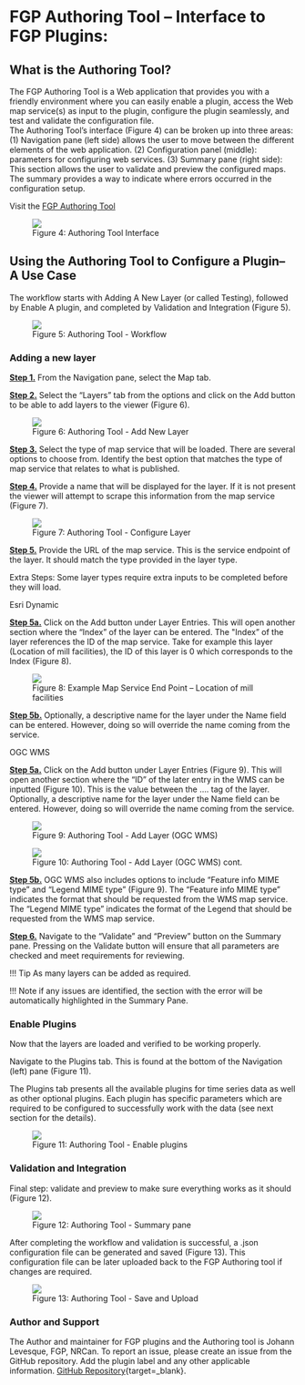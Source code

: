 # FGP Authoring Tool – Interface to FGP Plugins:
## What is the Authoring Tool?

The FGP Authoring Tool is a Web application that provides you with a friendly environment where you can easily enable a plugin, access the Web map service(s) as input to the plugin, configure the plugin seamlessly, and test and validate the configuration file.    
The Authoring Tool’s interface (Figure 4) can be broken up into three areas:
(1) Navigation pane (left side) allows the user to move between the different elements of the web application. 
(2) Configuration panel (middle): parameters for configuring web services. 
(3) Summary pane (right side):  This section allows the user to validate and preview the configured maps. The summary provides a way to indicate where errors occurred in the configuration setup.

Visit the [FGP Authoring Tool](https://viewer-visualiseur.services.geo.ca/fgpv-vpgf/author-auteur/index-fr.html)


<figure>
  <img src="../assets/en/fgpauthor/fig1.png"/>
  <figcaption>Figure 4: Authoring Tool Interface</figcaption>
</figure>

## Using the Authoring Tool to Configure a Plugin– A Use Case

The workflow starts with Adding A New Layer (or called Testing), followed by Enable A plugin, and completed by Validation and Integration (Figure 5).

<figure>
  <img src="../assets/en/fgpauthor/fig2.png"/>
  <figcaption>Figure 5: Authoring Tool - Workflow</figcaption>
</figure>

### Adding a new layer

**<u>Step 1.</u>** From the <emp>Navigation</emp> pane, select the <emp>Map tab</emp>.

**<u>Step 2.</u>** Select the <emp>“Layers”</emp> tab from the options and click on the <emp>Add</emp> button to be able to add layers to the viewer (Figure 6).

<figure>
  <img src="../assets/en/fgpauthor/fig3.png"/>
  <figcaption>Figure 6: Authoring Tool - Add New Layer</figcaption>
</figure>

**<u>Step 3.</u>** Select the <emp>type</emp> of map service that will be loaded. There are several options to choose from. Identify the best option that matches the type of map service that relates to what is published.

**<u>Step 4.</u>** Provide a <emp>name</emp> that will be displayed for the layer. If it is not present the viewer will attempt to scrape this information from the map service (Figure 7).

<figure>
  <img src="../assets/en/fgpauthor/fig4.png"/>
  <figcaption>Figure 7: Authoring Tool - Configure Layer</figcaption>
</figure>

**<u>Step 5.</u>** Provide the <emp>URL</emp> of the map service. This is the service endpoint of the layer. It should match the type provided in the layer type.

Extra Steps: Some layer types require extra inputs to be completed before they will load.

<emp>Esri Dynamic</emp>

**<u>Step 5a.</u>** Click on the <emp>Add</emp> button under <emp>Layer Entries</emp>. This will open another section where the <emp>“Index”</emp> of the layer can be entered. The <emp>"Index”</emp> of the layer references the ID of the map service. Take for example this layer (Location of mill facilities), the ID of this layer is <emp>0</emp> which corresponds to the <emp>Index</emp> (Figure 8).

<figure>
  <img src="../assets/en/fgpauthor/fig5.png"/>
  <figcaption>Figure 8: Example Map Service End Point – Location of mill facilities</figcaption>
</figure>

**<u>Step 5b.</u>** Optionally, a descriptive name for the layer under the <emp>Name</emp> field can be entered. However, doing so will override the name coming from the service.

<emp>OGC WMS</emp>

**<u>Step 5a.</u>** Click on the Add button under Layer Entries (Figure 9). This will open another section where the <emp>“ID”</emp> of the later entry in the WMS can be inputted (Figure 10). This is the value between the <emp><Name> …. </Name></emp> tag of the layer. Optionally, a descriptive name for the layer under the <emp>Name</emp> field can be entered. However, doing so will override the name coming from the service.

<figure>
  <img src="../assets/en/fgpauthor/fig6.png"/>
  <figcaption>Figure 9: Authoring Tool - Add Layer (OGC WMS)</figcaption>
</figure>

<figure>
  <img src="../assets/en/fgpauthor/fig7.png"/>
  <figcaption>Figure 10: Authoring Tool - Add Layer (OGC WMS) cont.</figcaption>
</figure>

**<u>Step 5b.</u>** <emp>OGC WMS</emp> also includes options to include <emp>“Feature info MIME type”</emp> and <emp>“Legend MIME type”</emp> (Figure 9). The <emp>“Feature info MIME type”</emp> indicates the format that should be requested from the <emp>WMS</emp> map service. The <emp>“Legend MIME type”</emp> indicates the format of the Legend that should be requested from the <emp>WMS</emp> map service.

**<u>Step 6.</u>** Navigate to the <emp>“Validate”</emp> and <emp>“Preview”</emp> button on the Summary pane. Pressing on the <emp>Validate</emp> button will ensure that all parameters are checked and meet requirements for reviewing.

!!! Tip 
    As many layers can be added as required.

!!! Note
    if any issues are identified, the section with the error will be automatically highlighted in the Summary Pane.


### Enable Plugins

Now that the layers are loaded and verified to be working properly.

Navigate to the <emp>Plugins</emp> tab. This is found at the bottom of the Navigation (left) pane (Figure 11).

The <emp>Plugins</emp> tab presents all the available plugins for time series data as well as other optional plugins. Each plugin has specific parameters which are required to be configured to successfully work with the data (see next section for the details).

<figure>
  <img src="../assets/en/fgpauthor/fig8.png"/>
  <figcaption>Figure 11: Authoring Tool - Enable plugins</figcaption>
</figure>


### Validation and Integration

Final step: validate and preview to make sure everything works as it should (Figure 12).

<figure>
  <img src="../assets/en/fgpauthor/fig9.png"/>
  <figcaption>Figure 12: Authoring Tool - Summary pane</figcaption>
</figure>

After completing the workflow and validation is successful, a .json configuration file can be generated and saved (Figure 13). This configuration file can be later uploaded back to the FGP Authoring tool if changes are required.

<figure>
  <img src="../assets/en/fgpauthor/fig10.png"/>
  <figcaption>Figure 13: Authoring Tool - Save and Upload</figcaption>
</figure>

### Author and Support

The Author and maintainer for FGP plugins and the Authoring tool is Johann Levesque, FGP, NRCan. To report an issue, please create an issue from the GitHub repository. Add the plugin label and any other applicable information. [GitHub Repository](https://github.com/fgpv-vpgf/contributed-plugins/issues){target=\_blank}.

